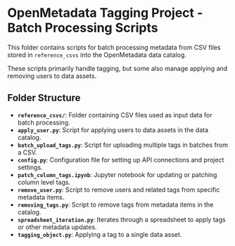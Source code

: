 # OpenMetadata Tagging Project - Batch Processing Scripts

This folder contains scripts for batch processing metadata from CSV files stored in `reference_csvs` into the OpenMetadata data catalog. 

These scripts primarily handle tagging, but some also manage applying and removing users to data assets.

## Folder Structure

- **`reference_csvs/`**: Folder containing CSV files used as input data for batch processing.
- **`apply_user.py`**: Script for applying users to data assets in the data catalog.
- **`batch_upload_tags.py`**: Script for uploading multiple tags in batches from a CSV.
- **`config.py`**: Configuration file for setting up API connections and project settings.
- **`patch_column_tags.ipynb`**: Jupyter notebook for updating or patching column level tags.
- **`remove_user.py`**: Script to remove users and related tags from specific metadata items.
- **`removing_tags.py`**: Script to remove tags from metadata items in the catalog.
- **`spreadsheet_iteration.py`**: Iterates through a spreadsheet to apply tags or other metadata updates.
- **`tagging_object.py`**: Applying a tag to a single data asset.